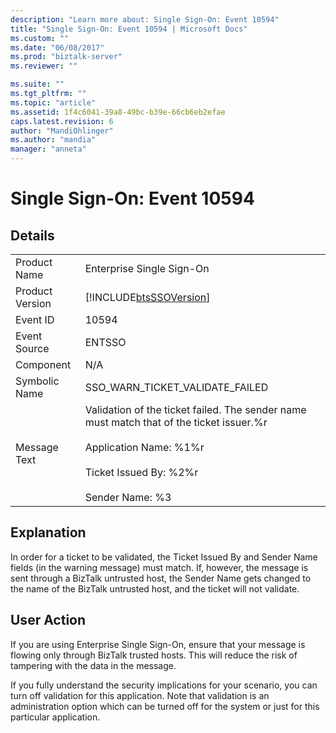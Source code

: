 ```yaml
---
description: "Learn more about: Single Sign-On: Event 10594"
title: "Single Sign-On: Event 10594 | Microsoft Docs"
ms.custom: ""
ms.date: "06/08/2017"
ms.prod: "biztalk-server"
ms.reviewer: ""

ms.suite: ""
ms.tgt_pltfrm: ""
ms.topic: "article"
ms.assetid: 1f4c6041-39a8-49bc-b39e-66cb6eb2efae
caps.latest.revision: 6
author: "MandiOhlinger"
ms.author: "mandia"
manager: "anneta"
---
```

# Single Sign-On: Event 10594
## Details  
  
|                 |                                                                                                                                                                                            |
|-----------------|--------------------------------------------------------------------------------------------------------------------------------------------------------------------------------------------|
|  Product Name   |                                                                                 Enterprise Single Sign-On                                                                                  |
| Product Version |                                                                 [!INCLUDE[btsSSOVersion](../includes/btsssoversion-md.md)]                                                                 |
|    Event ID     |                                                                                           10594                                                                                            |
|  Event Source   |                                                                                           ENTSSO                                                                                           |
|    Component    |                                                                                            N/A                                                                                             |
|  Symbolic Name  |                                                                              SSO_WARN_TICKET_VALIDATE_FAILED                                                                               |
|  Message Text   | Validation of the ticket failed. The sender name must match that of the ticket issuer.%r<br /><br /> Application Name: %1%r<br /><br /> Ticket Issued By: %2%r<br /><br /> Sender Name: %3 |
  
## Explanation  
 In order for a ticket to be validated, the Ticket Issued By and Sender Name fields (in the warning message) must match. If, however, the message is sent through a BizTalk untrusted host, the Sender Name gets changed to the name of the BizTalk untrusted host, and the ticket will not validate.  
  
## User Action  
 If you are using Enterprise Single Sign-On, ensure that your message is flowing only through BizTalk trusted hosts. This will reduce the risk of tampering with the data in the message.  
  
 If you fully understand the security implications for your scenario, you can turn off validation for this application. Note that validation is an administration option which can be turned off for the system or just for this particular application.
